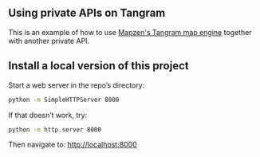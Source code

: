 ## Using private APIs on Tangram

This is an example of how to use [Mapzen's Tangram map engine](https://github.com/tangrams/tangram) together with another private API.

## Install a local version of this project

Start a web server in the repo’s directory:

```bash
python -m SimpleHTTPServer 8000
```   
 
If that doesn’t work, try:

```bash
python -m http.server 8000
```

Then navigate to: [http://localhost:8000](http://localhost:8000)